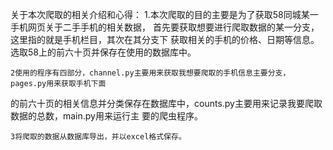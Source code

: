 关于本次爬取的相关介绍和心得：
    1.本次爬取的目的主要是为了获取58同城某一手机网页关于二手手机的相关数据，
    首先要获取想要进行爬取数据的某一分支，这里指的就是手机栏目，其次在其分支下
    获取相关的手机的价格、日期等信息。选取58上的前六十页并保存在使用的数据库中。
    
    2使用的程序有四部分，channel.py主要用来获取我想要爬取的手机信息主要分支，pages.py用来获取手机下面
的前六十页的相关信息并分类保存在数据库中，counts.py主要用来记录我要爬取数据的总数，main.py用来运行主
要的爬虫程序。
 
    3将爬取的数据从数据库导出，并以excel格式保存。
